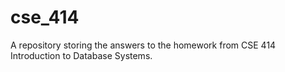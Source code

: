 # cse_414
A repository storing the answers to the homework from CSE 414 Introduction to Database Systems.
